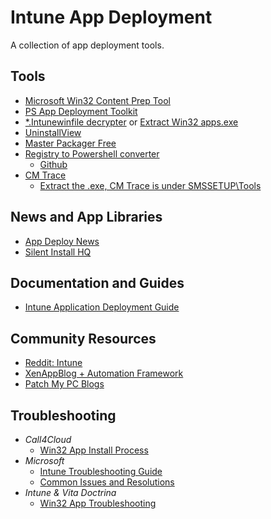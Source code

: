 # Intune App Deployment

A collection of app deployment tools.

## Tools
- [Microsoft Win32 Content Prep Tool](https://github.com/microsoft/Microsoft-Win32-Content-Prep-Tool?tab=security-ov-file)
- [PS App Deployment Toolkit](https://github.com/PSAppDeployToolkit/PSAppDeployToolkit)
- [*.Intunewinfile decrypter](https://msendpointmgr.com/2019/01/18/how-to-decode-intune-win32-app-packages/) or [Extract Win32 apps.exe](https://www.bilalelhaddouchi.nl/index.php/2022/03/23/extract-win32-apps/)
- [UninstallView](https://www.nirsoft.net/utils/uninstall_view.html)
- [Master Packager Free](https://www.masterpackager.com/installer/masterpackager_latest_version.msi)
- [Registry to Powershell converter](https://reg2ps.azurewebsites.net/)
  - [Github](https://github.com/rzander/Reg2CI)
- [CM Trace](https://www.microsoft.com/en-us/evalcenter/download-microsoft-endpoint-configuration-manager)
  - [Extract the .exe, CM Trace is under SMSSETUP\Tools](https://www.reddit.com/r/Intune/comments/w948bn/comment/j326ku3/?utm_source=share&utm_medium=web3x&utm_name=web3xcss&utm_term=1&utm_content=share_button)
 
## News and App Libraries
- [App Deploy News](https://www.appdeploynews.com/app-tips/)
- [Silent Install HQ](https://silentinstallhq.com/)

## Documentation and Guides
- [Intune Application Deployment Guide](https://docs.microsoft.com/en-us/mem/intune/apps/apps-win32-app-management)

## Community Resources
- [Reddit: Intune](https://www.reddit.com/r/Intune/)
- [XenAppBlog + Automation Framework](https://xenappblog.com/)
- [Patch My PC Blogs](https://patchmypc.com/blog/)

## Troubleshooting
- *Call4Cloud*
  - [Win32 App Install Process](https://call4cloud.nl/2021/05/imecache-attack-of-the-cleaner/)
- *Microsoft*
  - [Intune Troubleshooting Guide](https://docs.microsoft.com/en-us/mem/intune/apps/troubleshoot-app-deployments)
  - [Common Issues and Resolutions](https://docs.microsoft.com/en-us/mem/intune/apps/app-deployment-issues)
- *Intune & Vita Doctrina*
  - [Win32 App Troubleshooting](https://www.youtube.com/playlist?list=PL1JNh3sw_Qyd0tNx3zwXaG7LamwAvYv3N)
